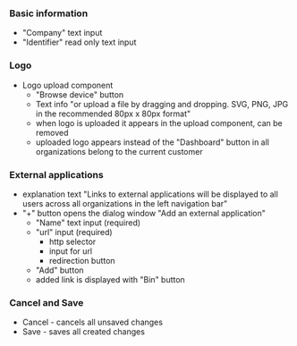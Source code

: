 
### Basic information

* "Company" text input
* "Identifier" read only text input

### Logo

* Logo upload component 
	* "Browse device" button 
	* Text info "or upload a file by dragging and dropping. SVG, PNG, JPG in the recommended 80px x 80px format"
	* when logo is uploaded it appears in the upload component, can be removed 
	* uploaded logo appears instead of the "Dashboard" button in all organizations belong to the current customer

### External applications

* explanation text "Links to external applications will be displayed to all users across all organizations in the left navigation bar"
* "+" button opens the dialog window "Add an external application"
	* "Name" text input (required)
	* "url" input (required)
		* http selector
		* input for url
		* redirection button
	* "Add" button
	* added link is displayed with "Bin" button

### Cancel and Save

* Cancel - cancels all unsaved changes
* Save - saves all created changes